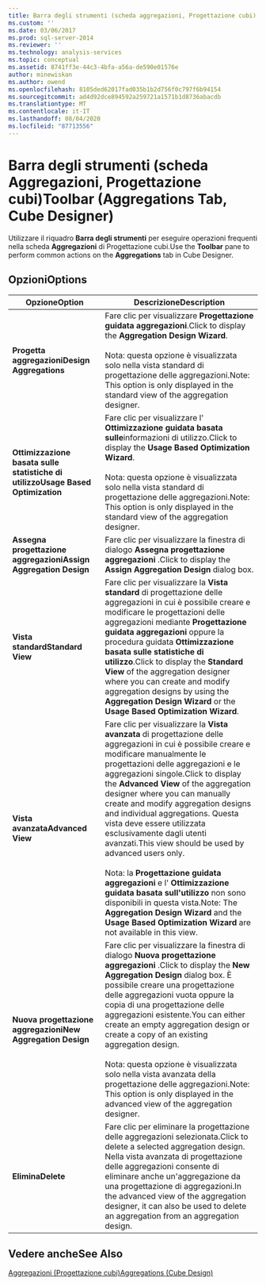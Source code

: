 ```yaml
---
title: Barra degli strumenti (scheda aggregazioni, Progettazione cubi) | Microsoft Docs
ms.custom: ''
ms.date: 03/06/2017
ms.prod: sql-server-2014
ms.reviewer: ''
ms.technology: analysis-services
ms.topic: conceptual
ms.assetid: 8741ff3e-44c3-4bfa-a56a-de590e01576e
author: minewiskan
ms.author: owend
ms.openlocfilehash: 8105ded62017fad035b1b2d756f0c797f6b94154
ms.sourcegitcommit: ad4d92dce894592a259721a1571b1d8736abacdb
ms.translationtype: MT
ms.contentlocale: it-IT
ms.lasthandoff: 08/04/2020
ms.locfileid: "87713556"
---
```

# <a name="toolbar-aggregations-tab-cube-designer"></a><span data-ttu-id="86692-102">Barra degli strumenti (scheda Aggregazioni, Progettazione cubi)</span><span class="sxs-lookup"><span data-stu-id="86692-102">Toolbar (Aggregations Tab, Cube Designer)</span></span>
  <span data-ttu-id="86692-103">Utilizzare il riquadro **Barra degli strumenti** per eseguire operazioni frequenti nella scheda **Aggregazioni** di Progettazione cubi.</span><span class="sxs-lookup"><span data-stu-id="86692-103">Use the **Toolbar** pane to perform common actions on the **Aggregations** tab in Cube Designer.</span></span>  
  
## <a name="options"></a><span data-ttu-id="86692-104">Opzioni</span><span class="sxs-lookup"><span data-stu-id="86692-104">Options</span></span>  
  
|<span data-ttu-id="86692-105">Opzione</span><span class="sxs-lookup"><span data-stu-id="86692-105">Option</span></span>|<span data-ttu-id="86692-106">Descrizione</span><span class="sxs-lookup"><span data-stu-id="86692-106">Description</span></span>|  
|------------|-----------------|  
|<span data-ttu-id="86692-107">**Progetta aggregazioni**</span><span class="sxs-lookup"><span data-stu-id="86692-107">**Design Aggregations**</span></span>|<span data-ttu-id="86692-108">Fare clic per visualizzare **Progettazione guidata aggregazioni**.</span><span class="sxs-lookup"><span data-stu-id="86692-108">Click to display the **Aggregation Design Wizard**.</span></span><br /><br /> <span data-ttu-id="86692-109">Nota: questa opzione è visualizzata solo nella vista standard di progettazione delle aggregazioni.</span><span class="sxs-lookup"><span data-stu-id="86692-109">Note: This option is only displayed in the standard view of the aggregation designer.</span></span>|  
|<span data-ttu-id="86692-110">**Ottimizzazione basata sulle statistiche di utilizzo**</span><span class="sxs-lookup"><span data-stu-id="86692-110">**Usage Based Optimization**</span></span>|<span data-ttu-id="86692-111">Fare clic per visualizzare l' **Ottimizzazione guidata basata sulle**informazioni di utilizzo.</span><span class="sxs-lookup"><span data-stu-id="86692-111">Click to display the **Usage Based Optimization Wizard**.</span></span><br /><br /> <span data-ttu-id="86692-112">Nota: questa opzione è visualizzata solo nella vista standard di progettazione delle aggregazioni.</span><span class="sxs-lookup"><span data-stu-id="86692-112">Note: This option is only displayed in the standard view of the aggregation designer.</span></span>|  
|<span data-ttu-id="86692-113">**Assegna progettazione aggregazioni**</span><span class="sxs-lookup"><span data-stu-id="86692-113">**Assign Aggregation Design**</span></span>|<span data-ttu-id="86692-114">Fare clic per visualizzare la finestra di dialogo **Assegna progettazione aggregazioni** .</span><span class="sxs-lookup"><span data-stu-id="86692-114">Click to display the **Assign Aggregation Design** dialog box.</span></span>|  
|<span data-ttu-id="86692-115">**Vista standard**</span><span class="sxs-lookup"><span data-stu-id="86692-115">**Standard View**</span></span>|<span data-ttu-id="86692-116">Fare clic per visualizzare la **Vista standard** di progettazione delle aggregazioni in cui è possibile creare e modificare le progettazioni delle aggregazioni mediante **Progettazione guidata aggregazioni** oppure la procedura guidata **Ottimizzazione basata sulle statistiche di utilizzo**.</span><span class="sxs-lookup"><span data-stu-id="86692-116">Click to display the **Standard View** of the aggregation designer where you can create and modify aggregation designs by using the **Aggregation Design Wizard** or the **Usage Based Optimization Wizard**.</span></span>|  
|<span data-ttu-id="86692-117">**Vista avanzata**</span><span class="sxs-lookup"><span data-stu-id="86692-117">**Advanced View**</span></span>|<span data-ttu-id="86692-118">Fare clic per visualizzare la **Vista avanzata** di progettazione delle aggregazioni in cui è possibile creare e modificare manualmente le progettazioni delle aggregazioni e le aggregazioni singole.</span><span class="sxs-lookup"><span data-stu-id="86692-118">Click to display the **Advanced View** of the aggregation designer where you can manually create and modify aggregation designs and individual aggregations.</span></span> <span data-ttu-id="86692-119">Questa vista deve essere utilizzata esclusivamente dagli utenti avanzati.</span><span class="sxs-lookup"><span data-stu-id="86692-119">This view should be used by advanced users only.</span></span><br /><br /> <span data-ttu-id="86692-120">Nota: la **Progettazione guidata aggregazioni** e l' **Ottimizzazione guidata basata sull'utilizzo** non sono disponibili in questa vista.</span><span class="sxs-lookup"><span data-stu-id="86692-120">Note: The **Aggregation Design Wizard** and the **Usage Based Optimization Wizard** are not available in this view.</span></span>|  
|<span data-ttu-id="86692-121">**Nuova progettazione aggregazioni**</span><span class="sxs-lookup"><span data-stu-id="86692-121">**New Aggregation Design**</span></span>|<span data-ttu-id="86692-122">Fare clic per visualizzare la finestra di dialogo **Nuova progettazione aggregazioni** .</span><span class="sxs-lookup"><span data-stu-id="86692-122">Click to display the **New Aggregation Design** dialog box.</span></span> <span data-ttu-id="86692-123">È possibile creare una progettazione delle aggregazioni vuota oppure la copia di una progettazione delle aggregazioni esistente.</span><span class="sxs-lookup"><span data-stu-id="86692-123">You can either create an empty aggregation design or create a copy of an existing aggregation design.</span></span><br /><br /> <span data-ttu-id="86692-124">Nota: questa opzione è visualizzata solo nella vista avanzata della progettazione delle aggregazioni.</span><span class="sxs-lookup"><span data-stu-id="86692-124">Note: This option is only displayed in the advanced view of the aggregation designer.</span></span>|  
|<span data-ttu-id="86692-125">**Elimina**</span><span class="sxs-lookup"><span data-stu-id="86692-125">**Delete**</span></span>|<span data-ttu-id="86692-126">Fare clic per eliminare la progettazione delle aggregazioni selezionata.</span><span class="sxs-lookup"><span data-stu-id="86692-126">Click to delete a selected aggregation design.</span></span>  <span data-ttu-id="86692-127">Nella vista avanzata di progettazione delle aggregazioni consente di eliminare anche un'aggregazione da una progettazione di aggregazioni.</span><span class="sxs-lookup"><span data-stu-id="86692-127">In the advanced view of the aggregation designer, it can also be used to delete an aggregation from an aggregation design.</span></span>|  
  
## <a name="see-also"></a><span data-ttu-id="86692-128">Vedere anche</span><span class="sxs-lookup"><span data-stu-id="86692-128">See Also</span></span>  
 [<span data-ttu-id="86692-129">Aggregazioni &#40;Progettazione cubi&#41;</span><span class="sxs-lookup"><span data-stu-id="86692-129">Aggregations &#40;Cube Design&#41;</span></span>](aggregations-cube-design.md)  
  
  
